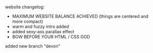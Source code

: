 website changelog:
- MAXIMUM WEBSITE BALANCE ACHIEVED (things are centered and more compact)
- warm and fuzzy intro added
- added sexy-ass parallax effect
- BOW BEFORE YOUR HTML / CSS GOD

added new branch "devon"
